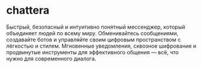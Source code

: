 # chattera
Быстрый, безопасный и интуитивно понятный мессенджер, который объединяет людей по всему миру. Обменивайтесь сообщениями, создавайте ботов и управляйте своим цифровым пространством с лёгкостью и стилем.  Мгновенные уведомления, сквозное шифрование и продвинутые инструменты для эффективного общения — всё, что нужно для современного диалога.
